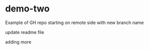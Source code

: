 # demo-two
Example of GH repo starting on remote side with new branch name


update readme file

adding more